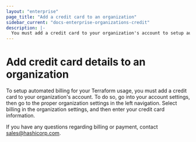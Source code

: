 ```yaml
---
layout: "enterprise"
page_title: "Add a credit card to an organization"
sidebar_current: "docs-enterprise-organizations-credit"
description: |-
  You must add a credit card to your organization's account to setup auto billing.
---
```


# Add credit card details to an organization

To setup automated billing for your Terraform usage, you must add a credit card to your organization's account. To do so, go into your account settings, then go to the proper organization settings in the left navigation. Select billing in the organization settings, and then enter your credit card information.

If you have any questions regarding billing or payment, contact [sales@hashicorp.com](mailto:sales@hashicorp.com).
